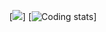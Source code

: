 <div align="center">
  
  [![](https://github-readme-stats.vercel.app/api/wakatime?username=Pamp1n&layout=false)]
  [![Coding stats](https://github-readme-stats.vercel.app/api/top-langs/?username=Pamp1n&langs_count=6&layout=compact)]
  
</div>
